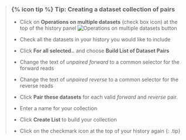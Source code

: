 > ### {% icon tip %} Tip: Creating a dataset collection of pairs
>
> * Click on **Operations on multiple datasets** (check box icon) at the top of the history panel ![Operations on multiple datasets button](../../../galaxy-interface/images/historyItemControls.png)
> * Check all the datasets in your history you would like to include
> * Click **For all selected..** and choose **Build List of Dataset Pairs**
>
> * Change the text of *unpaired forward* to a common selector for the forward reads
> * Change the text of *unpaired reverse* to a common selector for the reverse reads
> * Click **Pair these datasets** for each valid *forward* and *reverse* pair.
> * Enter a name for your collection
> * Click **Create List** to build your collection
> * Click on the checkmark icon at the top of your history again
{: .tip}